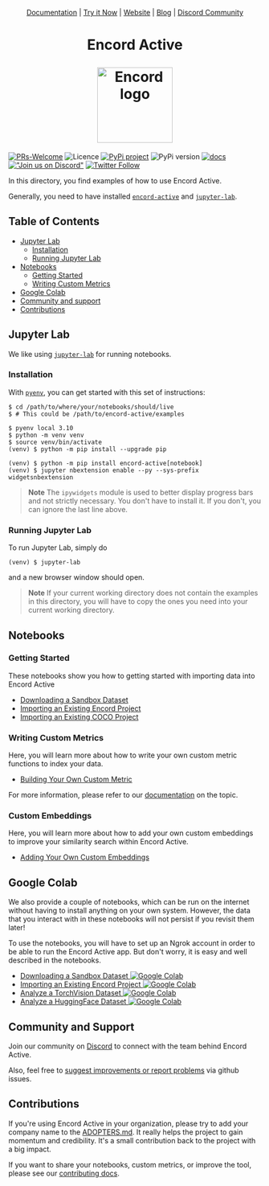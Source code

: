 <p align="center">
<a href="https://docs.encord.com/docs/active-overview" target="_blank">Documentation</a> |
<a href="https://colab.research.google.com/drive/11iZE1CCFIGlkWdTmhf5XACDojtGeIRGS?usp=sharing" target="_blank">Try it Now</a> |
<a href="https://encord.com/encord_active/" target="_blank">Website</a> |
<a href="https://encord.com/blog/" target="_blank">Blog</a> |
<a href="https://discord.gg/TU6yT7Uvx3" target="_blank">Discord Community</a>
</p>

<h1 align="center">
  <p align="center">Encord Active</p>
  <a href="https://encord.com"><img src="/src/encord_active/app/assets/encord_2_02.png" width="150" alt="Encord logo"/></a>
</h1>

[![PRs-Welcome][contribute-image]][contribute-url]
![Licence][license-image]
[![PyPi project][pypi-package-image]][pypi-package]
![PyPi version][pypi-version-image]
[![docs][docs-image]][encord-active-docs]
[!["Join us on Discord"][discord-image]][join-discord]
[![Twitter Follow][twitter-image]][twitter-url]

In this directory, you find examples of how to use Encord Active.

Generally, you need to have installed [`encord-active`](https://docs.encord.com/docs/active-overview) and [`jupyter-lab`](#jupyter-lab).

## Table of Contents

- [Jupyter Lab](#jupyter-lab)
  - [Installation](#installation)
  - [Running Jupyter Lab](#running-jupyter-lab)
- [Notebooks](#notebooks)
  - [Getting Started](#getting-started)
  - [Writing Custom Metrics](#writing-custom-metrics)
- [Google Colab](#google-colab)
- [Community and support](#community-and-support)
- [Contributions](#contributions)

## Jupyter Lab

We like using [`jupyter-lab`](https://jupyter.org/install) for running notebooks.

### Installation

With [`pyenv`](https://github.com/pyenv/pyenv), you can get started with this set of instructions:

```shell
$ cd /path/to/where/your/notebooks/should/live
$ # This could be /path/to/encord-active/examples

$ pyenv local 3.10
$ python -m venv venv
$ source venv/bin/activate
(venv) $ python -m pip install --upgrade pip

(venv) $ python -m pip install encord-active[notebook]
(venv) $ jupyter nbextension enable --py --sys-prefix widgetsnbextension
```

> **Note**
> The `ipywidgets` module is used to better display progress bars and not strictly necessary.
> You don't have to install it.
> If you don't, you can ignore the last line above.

### Running Jupyter Lab

To run Jupyter Lab, simply do

```shell
(venv) $ jupyter-lab
```

and a new browser window should open.

> **Note**
> If your current working directory does not contain the examples in this directory, you will have to copy the ones you need into your current working directory.

## Notebooks

### Getting Started

These notebooks show you how to getting started with importing data into Encord Active

- [Downloading a Sandbox Dataset](download-sandbox-dataset.ipynb)
- [Importing an Existing Encord Project](getting-started-with-encord-projects.ipynb)
- [Importing an Existing COCO Project](getting-started-with-coco-project.ipynb)

### Writing Custom Metrics

Here, you will learn more about how to write your own custom metric functions to index your data.

- [Building Your Own Custom Metric](building-a-custom-metric-function.ipynb)

For more information, please refer to our [documentation]([encord-active-docs-write-metric]) on the topic.

### Custom Embeddings

Here, you will learn more about how to add your own custom embeddings to improve your similarity search within Encord Active.

- [Adding Your Own Custom Embeddings](adding-own-custom-embeddings.ipynb)

## Google Colab

We also provide a couple of notebooks, which can be run on the internet without having to install anything on your own system.
However, the data that you interact with in these notebooks will not persist if you revisit them later!

To use the notebooks, you will have to set up an Ngrok account in order to be able to run the Encord Active app. But don't worry, it is easy and well described in the notebooks.

- [Downloading a Sandbox Dataset ![Google Colab][colab-image]](https://colab.research.google.com/drive/11iZE1CCFIGlkWdTmhf5XACDojtGeIRGS?usp=share_link)
- [Importing an Existing Encord Project ![Google Colab][colab-image]](https://colab.research.google.com/drive/1zv4i0SH5tyb1KPVsCZfXDwxV72Ip77zS?usp=share_link)
- [Analyze a TorchVision Dataset ![Google Colab][colab-image]](https://colab.research.google.com/drive/1x44IGQBUgz9jIKIooNGV8ZEnGwf73hxZ?usp=share_link)
- [Analyze a HuggingFace Dataset ![Google Colab][colab-image]](https://colab.research.google.com/drive/1Ohsd1BrO6s9HuliYdHqMsIblaR9KXbpk?usp=sharing)

## Community and Support

Join our community on [Discord][join-discord] to connect with the team behind Encord Active.

Also, feel free to [suggest improvements or report problems][report-issue] via github issues.

## Contributions

If you're using Encord Active in your organization, please try to add your company name to the [ADOPTERS.md][adopters]. It really helps the project to gain momentum and credibility. It's a small contribution back to the project with a big impact.

If you want to share your notebooks, custom metrics, or improve the tool, please see our [contributing docs][contribute-url].

[adopters]: https://github.com/encord-team/encord-active/blob/main/ADOPTERS.md
[colab-image]: https://colab.research.google.com/assets/colab-badge.svg
[colab-notebook]: https://colab.research.google.com/drive/11iZE1CCFIGlkWdTmhf5XACDojtGeIRGS?usp=sharing
[contribute-image]: https://img.shields.io/badge/PRs-welcome-blue.svg
[contribute-url]: https://docs.encord.com/docs/active-contributing
[docs-image]: https://img.shields.io/badge/docs-online-blue
[encord-active-docs-write-metric]: https://docs.encord.com/docs/active-write-custom-quality-metrics
[encord-active-docs]: https://docs.encord.com/docs/active-overview
[join-discord]: https://discord.gg/TU6yT7Uvx3
[license-image]: https://img.shields.io/github/license/encord-team/encord-active
[pypi-package-image]: https://img.shields.io/pypi/v/encord-active
[pypi-package]: https://www.piwheels.org/project/encord-active/
[pypi-version-image]: https://img.shields.io/pypi/pyversions/encord-active
[report-issue]: https://github.com/encord-team/encord-active/issues/new/choose
[discord-image]: https://shields.io/badge/Discord-chat-blue?logo=discord&logoColor=white
[twitter-image]: https://img.shields.io/twitter/follow/encord_team?label=%40encord_team&style=social
[twitter-url]: https://twitter.com/encord_team
